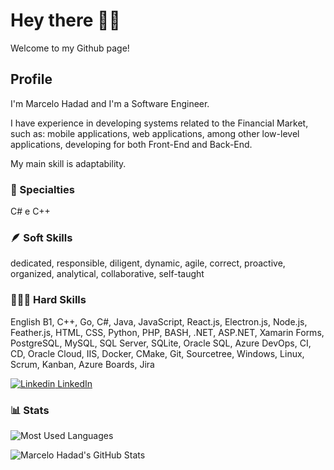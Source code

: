 # Hey there ✌🏼

Welcome to my Github page!

## Profile

I'm Marcelo Hadad and I'm a Software Engineer.

I have experience in developing systems related to the Financial Market, such as: mobile applications, web applications, among other low-level applications, developing for both Front-End and Back-End.

My main skill is adaptability.

### 🌟 Specialties

C# e C++

### 🪶 Soft Skills

dedicated, responsible, diligent, dynamic, agile, correct, proactive, organized, analytical, collaborative, self-taught

### 👨🏻‍💻 Hard Skills

English B1, C++, Go, C#, Java, JavaScript, React.js, Electron.js, Node.js, Feather.js, HTML, CSS, Python, PHP, BASH, .NET, ASP.NET, Xamarin Forms, PostgreSQL, MySQL, SQL Server, SQLite, Oracle SQL, Azure DevOps, CI, CD, Oracle Cloud, IIS, Docker, CMake, Git, Sourcetree, Windows, Linux, Scrum, Kanban, Azure Boards, Jira
  
[![Linkedin](https://i.stack.imgur.com/gVE0j.png) LinkedIn](https://www.linkedin.com/in/MarceloHadad/)
&nbsp;

### 📊 Stats

![Most Used Languages](https://github-readme-stats-git-masterrstaa-rickstaa.vercel.app/api/top-langs/?username=MarceloHadad&layout=compact&langs_count=7&theme=gotham)

![Marcelo Hadad's GitHub Stats](https://github-readme-stats-git-masterrstaa-rickstaa.vercel.app/api?username=MarceloHadad&show_icons=true&theme=gotham&include_all_commits=true&count_private=true)
